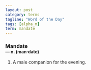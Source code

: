 ```yaml
---
layout: post
category: terms
tagline: "Word of the Day"
tags: [alpha_m]
term: mandate
---
```


<h3>Mandate<br/> <small>&mdash; n. (man<span>&middot;</span>date)</small></h3>
<p><ol><li>A male companion for the evening.</li>
</ol></p>
